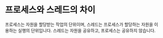 # 프로세스와 스레드의 차이

프로세스는 자원을 할당받는 작업의 단위이며, 스레드는 프로세스가 할당하는 자원을 이용하는 실행의 단위입니다. 스레드는 자원을 공유하고, 프로세스는 공유하지 않습니다.

